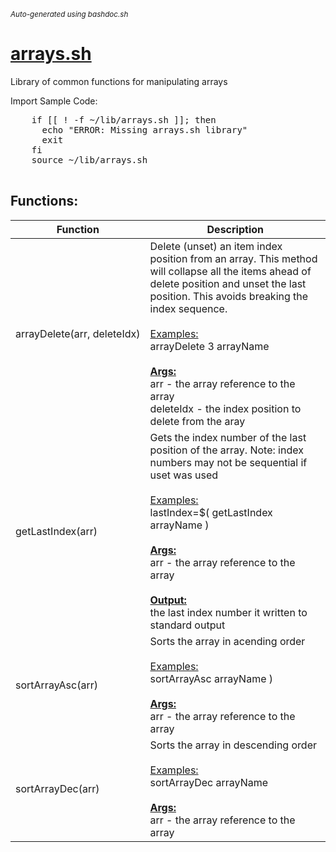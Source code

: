 <small><i>Auto-generated using bashdoc.sh</i></small>
# [arrays.sh](../arrays.sh)

 Library of common functions for manipulating arrays

Import Sample Code:
  <pre>
    if [[ ! -f ~/lib/arrays.sh ]]; then
      echo "ERROR: Missing arrays.sh library"
      exit
    fi
    source ~/lib/arrays.sh
  </pre>


## Functions:
| Function | Description |
|----------|-------------|
| arrayDelete(arr,&nbsp;deleteIdx) | Delete (unset) an item index position from an array. This method will collapse all the items ahead of delete position and unset the last position. This avoids breaking the index sequence.<br> <br> <u>Examples:</u><br> arrayDelete 3 arrayName  <br><br><u><b>Args:</b></u><br>arr - the array reference to the array <br>deleteIdx - the index position to delete from the aray <br> |
| getLastIndex(arr) | Gets the index number of the last position of the array. Note: index numbers may not be sequential if uset was used<br> <br> <u>Examples:</u><br> lastIndex=$( getLastIndex arrayName )  <br><br><u><b>Args:</b></u><br>arr - the array reference to the array <br><br><u><b>Output:</b></u><br>the last index number it written to standard output <br> |
| sortArrayAsc(arr) | Sorts the array in acending order<br> <br> <u>Examples:</u><br> sortArrayAsc arrayName )  <br><br><u><b>Args:</b></u><br>arr - the array reference to the array <br> |
| sortArrayDec(arr) | Sorts the array in descending order<br> <br> <u>Examples:</u><br> sortArrayDec arrayName  <br><br><u><b>Args:</b></u><br>arr - the array reference to the array <br> |
